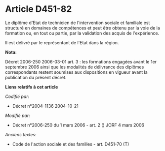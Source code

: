 # Article D451-82

Le diplôme d'Etat de technicien de l'intervention sociale et familiale est structuré en domaines de compétences et peut être
obtenu par la voie de la formation ou, en tout ou partie, par la validation des acquis de l'expérience.

Il est délivré par le représentant de l'Etat dans la région.

**Nota:**

Décret 2006-250 2006-03-01 art. 3 : les formations engagées avant le 1er septembre 2006 ainsi que les modalités de délivrance
des diplômes correspondants restent soumises aux dispositions en vigueur avant la publication du présent décret.

**Liens relatifs à cet article**

_Codifié par_:

  - Décret n°2004-1136 2004-10-21

_Modifié par_:

  - Décret n°2006-250 du 1 mars 2006 - art. 2 () JORF 4 mars 2006

_Anciens textes_:

  - Code de l'action sociale et des familles - art. D451-70 (T)
